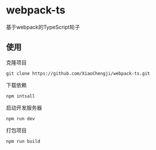 # webpack-ts

基于webpack的TypeScript轮子

## 使用

克隆项目
```
git clone https://github.com/XiaoChengji/webpack-ts.git
```

下载依赖
```
npm intsall
```

启动开发服务器
```
npm run dev
```

打包项目
```
npm run build
```

